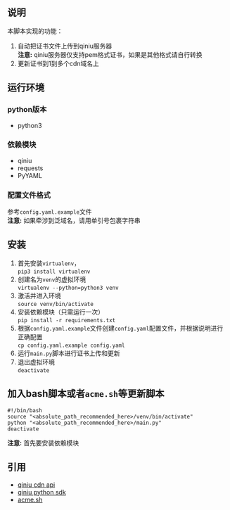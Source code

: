 ## 说明
本脚本实现的功能：
1. 自动把证书文件上传到qiniu服务器  
**注意:** qiniu服务器仅支持pem格式证书，如果是其他格式请自行转换
2. 更新证书到1到多个cdn域名上

## 运行环境
### python版本
- python3

### 依赖模块
- qiniu
- requests
- PyYAML

### 配置文件格式
参考`config.yaml.example`文件  
**注意:** 如果牵涉到泛域名，请用单引号包裹字符串

## 安装
1. 首先安装`virtualenv`，  
`pip3 install virtualenv`
2. 创建名为`venv`的虚拟环境  
`virtualenv --python=python3 venv `
3. 激活并进入环境  
`source venv/bin/activate`
4. 安装依赖模块（只需运行一次）  
`pip install -r requirements.txt`
5. 根据`config.yaml.example`文件创建`config.yaml`配置文件，并根据说明进行正确配置  
`cp config.yaml.example config.yaml`
6. 运行`main.py`脚本进行证书上传和更新
7. 退出虚拟环境  
`deactivate`

## 加入bash脚本或者`acme.sh`等更新脚本
```shell
#!/bin/bash
source "<absolute_path_recommended_here>/venv/bin/activate"
python "<absolute_path_recommended_here>/main.py"
deactivate
```
**注意:** 首先要安装依赖模块

## 引用
- [qiniu cdn api](https://developer.qiniu.com/fusion/4243/access-to-the)
- [qiniu python sdk](https://github.com/qiniu/python-sdk)
- [acme.sh](https://github.com/acmesh-official/acme.sh)
